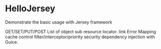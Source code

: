 # HelloJersey
Demonstrate the basic usage with Jersey framework

GET/SET/PUT/POST
List of object
sub resource locator.
link
Error Mapping
cache control
filter/interceptor/priority
security
dependency injection with Guice.

